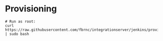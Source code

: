 Provisioning
============

```Shell
# Run as root:
curl https://raw.githubusercontent.com/fbrnc/integrationserver/jenkins/provision.sh | sudo bash
```
